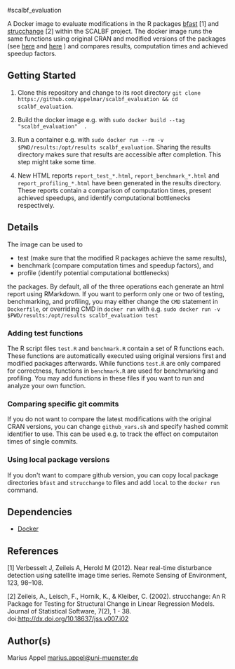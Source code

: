 #scalbf_evaluation

A Docker image to evaluate modifications in the R packages [bfast](https://r-forge.r-project.org/projects/bfast/) [1] and [strucchange](https://cran.r-project.org/web/packages/strucchange/index.html) [2] within the SCALBF project. The docker image runs the same functions using original CRAN and modified versions of the packages (see [here](https://github.com/appelmar/strucchange) and [here](https://github.com/appelmar/bfast) ) and compares results, computation times and achieved speedup factors. 

## Getting Started

1. Clone this repository and change to its root directory `git clone https://github.com/appelmar/scalbf_evaluation && cd scalbf_evaluation`.

2. Build the docker image e.g. with `sudo docker build --tag "scalbf_evaluation"  .`

3. Run a container e.g. with `sudo docker run --rm -v $PWD/results:/opt/results scalbf_evaluation`. Sharing the results directory makes sure that results are accessible after completion. This step might take some time.

4. New HTML reports `report_test_*.html`,  `report_benchmark_*.html` and `report_profiling_*.html` have been generated in the results directory. These reports contain a comparison of computation times, present achieved speedups, and identify computational bottlenecks respectively.


## Details
The image can be used to

- test (make sure that the modified R packages achieve the same results),
- benchmark (compare computation times and speedup factors), and
- profile (identify potential computational bottlenecks)

the packages. By default, all of the three operations each generate an html report using RMarkdown. If you want to perform only one or two 
of testing, benchmarking, and profiling, you may either change the `CMD` statement in `Dockerfile`, or overriding CMD in `docker run` with e.g. `sudo docker run -v $PWD/results:/opt/results scalbf_evaluation test`


### Adding test functions
The R script files `test.R` and `benchmark.R` contain a set of R functions each. These functions are automatically executed using original versions first and modified packages afterwards. While functions `test.R` are only compared for correctness, functions in `benchmark.R` are used for benchmarking and profiling. You may add functions in these files if you want to run and analyze your own function. 


### Comparing specific git commits
If you do not want to compare the latest modifications with the original CRAN versions, you can change `github_vars.sh` and specify hashed commit identifier to use. This can be used e.g. to track the effect on computaiton times of single commits. 

### Using local package versions
If you don't want to compare github version, you can copy local package directories `bfast` and `strucchange` to files and add `local` to the `docker run` command.


## Dependencies

- [Docker](https://www.docker.com/) 


## References

[1] Verbesselt J, Zeileis A, Herold M (2012). Near real-time disturbance detection using satellite image time series. Remote Sensing of Environment, 123, 98–108.

[2] Zeileis, A., Leisch, F., Hornik, K., & Kleiber, C. (2002). strucchange: An R Package for Testing for Structural Change in Linear Regression Models. Journal of Statistical Software, 7(2), 1 - 38. doi:http://dx.doi.org/10.18637/jss.v007.i02

## Author(s)
Marius Appel <marius.appel@uni-muenster.de>


